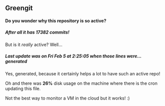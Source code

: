 ## Greengit

#### Do you wonder why this repository is so active?

##### After all it has 17382 commits!

But is it *really* active? Well...

##### Last update was on Fri Feb 5 at 2:25:05 when those lines were... generated

Yes, generated, because it certainly helps a lot to have such an active repo!

Oh and there was **26%** disk usage on the machine
where there is the cron updating this file.

Not the best way to monitor a VM in the cloud but it works! :)
